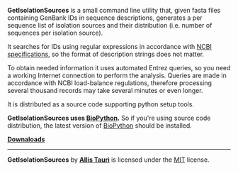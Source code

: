 **GetIsolationSources** is a small command line utility that, given fasta files containing GenBank IDs in sequence descriptions, generates a per sequence list of isolation sources and their distribution (i.e. number of sequences per isolation source).

It searches for IDs using regular expressions in accordance with [NCBI specifications](http://www.ncbi.nlm.nih.gov/Sequin/acc.html), so the format of description strings does not matter.

To obtain needed information it uses automated Entrez queries, so you need a working Internet connection to perform the analysis. Queries are made in accordance with NCBI load-balance regulations, therefore processing several thousand records may take several minutes or even longer.

It is distributed as a source code supporting python setup tools.

**GetIsolationSources uses [BioPython](http://biopython.org/wiki/Main_Page).** So if you're using source code distribution, the latest version of [BioPython](http://biopython.org/wiki/Main_Page) should be installed.

[**Downaloads**](https://github.com/allista/GetIsolationSource/releases)

***

**GetIsolationSources** by [**Allis Tauri**](https://github.com/allista) is licensed under the [MIT](https://github.com/allista/GetIsolationSources/blob/master/LICENSE) license.